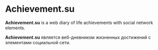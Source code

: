 # Achievement.su

**Achievement.su** is a web diary of life achievements with social network elements.

**Achievement.su** является веб-дневником жизненных достижений с элементами социальной сети.